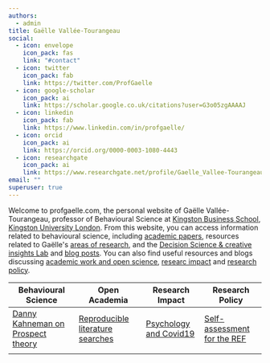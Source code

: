 ```yaml
---
authors:
  - admin
title: Gaëlle Vallée-Tourangeau
social:
  - icon: envelope
    icon_pack: fas
    link: "#contact"
  - icon: twitter
    icon_pack: fab
    link: https://twitter.com/ProfGaelle
  - icon: google-scholar
    icon_pack: ai
    link: https://scholar.google.co.uk/citations?user=G3o05zgAAAAJ
  - icon: linkedin
    icon_pack: fab
    link: https://www.linkedin.com/in/profgaelle/
  - icon: orcid
    icon_pack: ai
    link: https://orcid.org/0000-0003-1080-4443
  - icon: researchgate
    icon_pack: ai
    link: https://www.researchgate.net/profile/Gaelle_Vallee-Tourangeau
email: ""
superuser: true
---
```


Welcome to profgaelle.com, the personal website of Gaëlle Vallée-Tourangeau, professor of Behavioural Science at [Kingston Business School](https://www.kingston.ac.uk/staff/profile/professor-gaeumllle-valleacutee-tourangeau-63/), [Kingston University London](https://www.kingston.ac.uk). From this website, you can access information related to behavioural science, including [academic papers](/publication/), resources related to Gaëlle's [areas of research](/research/), and the [Decision Science & creative insights Lab](/dsci-lab/) and [blog posts](/post/). You can also find useful resources and blogs discussing [academic work and open science](/category/open-academia/), [researc impact](/category/research-impact/) and [research policy](/category/research-policy/).

**Behavioural Science** | **Open Academia** |  **Research Impact** | **Research Policy** |
 ---------- |  ---------- |  ---------- |  ---------- |
[Danny Kahneman on Prospect theory](/post/danny-kahneman-prospect-theory) | [Reproducible literature searches](/post/reproducible-lit-search/)|[Psychology and Covid19](/post/psychology-and-covid19/)|[Self-assessment for the REF](post/REF-self-assessment/)|
 | |  |  |  


